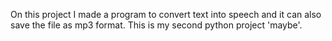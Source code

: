 On this project I made a program to convert text into speech and it can also save the file as mp3 format. This is my second python project 'maybe'.
